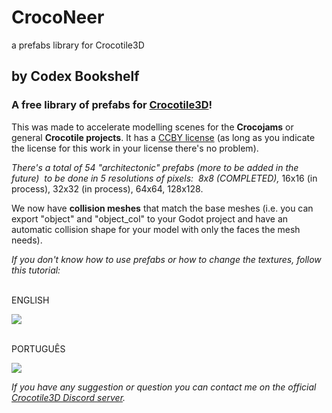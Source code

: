 # CrocoNeer
a prefabs library for Crocotile3D

<p></p>
<h2>by Codex Bookshelf</h2>
<h3>A free library of prefabs for <a href="https://prominent.itch.io/crocotile3d" target="_blank">Crocotile3D</a>!</h3>
<p>This was made to accelerate modelling scenes for the <strong>Crocojams</strong> or general <strong>Crocotile projects</strong>. It has a <a href="https://creativecommons.org/licenses/by/4.0/" target="_blank">CCBY license</a> (as long as you indicate the license for this work in your license there's no problem).<br> 
    </p>
<p><em>
    </em></p>
<p><em>There's a total of 54 "architectonic" prefabs (more to be added in the future)&nbsp; to be done in 5 resolutions of pixels:&nbsp; </em><em>8x8 (COMPLETED), </em>16x16 (in process), 32x32 (in process), 64x64, 128x128.<em><br></em></p>
<p>We now have <strong>collision meshes</strong> that match the base meshes (i.e. you can export "object" and "object_col" to your Godot project and have an automatic collision shape for your model with only the faces the mesh needs).<br></p>
<p><em></em><em>If you don't know how to use prefabs or how to change the textures, follow this tutorial:</em><br><em></em><br></p>
<p>ENGLISH</p>
<div class="video-container"><a href="https://www.youtube.com/watch?v=MkglCYeM8dc"><img src="https://img.youtube.com/vi/MkglCYeM8dc/0.jpg" target="_blank"></a></div>

<p><em><br></em>PORTUGUÊS</p>
<p></p>
<div class="video-container"><a href="https://www.youtube.com/watch?v=CFtqi5-RNxs"><img src="https://img.youtube.com/vi/CFtqi5-RNxs/0.jpg" target="_blank"></a>
<p></p>
<p></p>
<p><em><em></em><em><em><em><em>If you have any suggestion or question you can contact me on the official <a href="https://discord.gg/bfAmdGX7tH" target="_blank">Crocotile3D Discord server</a>.</em></em></em></em><br><em><em><em><br></em></em></em></em></p>
<p><em><br></em></p>
